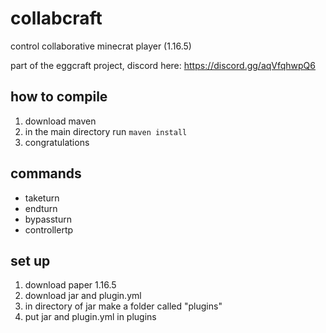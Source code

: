# collabcraft
control collaborative minecrat player (1.16.5)

part of the eggcraft project, discord here: https://discord.gg/aqVfqhwpQ6
## how to compile
1. download maven
2. in the main directory run `maven install`
3. congratulations
## commands
- taketurn
- endturn
- bypassturn
- controllertp
## set up
1. download paper 1.16.5
2. download jar and plugin.yml
3. in directory of jar make a folder called "plugins"
4. put jar and plugin.yml in plugins
